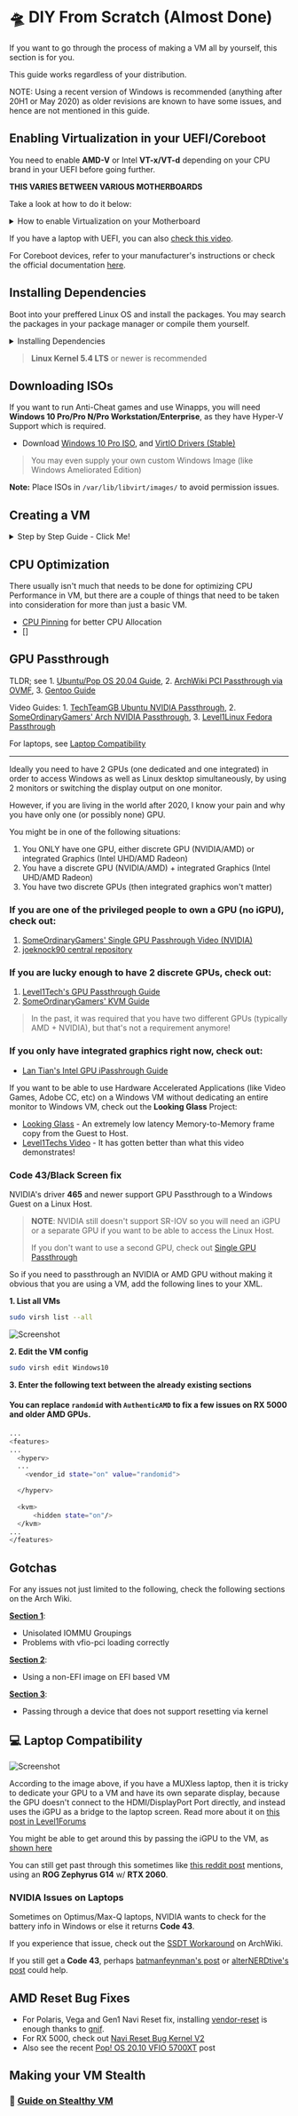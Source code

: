 
# 🛸 DIY From Scratch (Almost Done) 

If you want to go through the process of making a VM all by yourself, this section is for you.

This guide works regardless of your distribution.

NOTE: Using a recent version of Windows is recommended (anything after 20H1 or May 2020) as older revisions are known to have some issues, and hence are not mentioned in this guide.

## Enabling Virtualization in your UEFI/Coreboot

You need to enable **AMD-V** or Intel **VT-x/VT-d** depending on your CPU brand in your UEFI before going further. 

**THIS VARIES BETWEEN VARIOUS MOTHERBOARDS**

Take a look at how to do it below:

<p>
<details>
<summary>How to enable Virtualization on your Motherboard</summary>
<br>

Please follow below steps to enable virtualization(SVM) in the BIOS for AMD motherboards:

#### 1. Press `Del` or `F2` in the keyboard after power on, then press `F7` to enter into Advanced Mode(ROG series motherboard can directly enter into Advanced Mode, no need to press `F7`)

![Screenshot](img/asus-b450-1.jpg)

#### 2. Click `F7` if you are not in advanced mode already

![Screenshot](img/asus-b450-2.jpg)

#### 3. Click [Advanced] - [CPU Configuration] 

![Screenshot](img/asus-b450-3.jpg)

#### 4. Enable Virtualization based on your CPU [INTEL or AMD] 

- **Enable SVM (AMD)**

![Screenshot](img/asus-b450-4.jpg)

- **Enable VT-x and Intel Virtualization (Intel)**

![Screenshot](img/asus-laptop-intel1.jpg)

- **OLD BIOS (Intel and AMD)**

![Screenshot](img/asus-laptop-intel2.jpg)

#### 5. Finally, **Save** and **Reboot**.

>Instructions and media taken from Asus Forums.

</br>
</details>
</p>


If you have a laptop with UEFI, you can also [check this video](https://youtu.be/NbnPWhI4xis).

For Coreboot devices, refer to your manufacturer's instructions or check the official documentation [here](https://coreboot.org/status/kconfig-options.html). 

## Installing Dependencies 

Boot into your preffered Linux OS and install the packages. You may search the packages in your package manager or compile them yourself.

<p>
<details>
<summary>Installing Dependencies</summary>
<br>

### Install Qemu-KVM, Virt-Manager, Libvirt and other dependencies on your distro.

**Note:** Any Linux distribution will work just fine. You do need to install `libvirt`, `virt-manager`, `qemu`, and other required dependencies.

 ```bash
# Debian & Ubuntu (Linux Mint, PopOS, ElementaryOS)
sudo apt install -y qemu qemu-kvm libvirt-bin libvirt-daemon libvirt-clients bridge-utils virt-manager
``` 

 ```bash
# Fedora based ditros  
sudo dnf -y install qemu-kvm libvirt bridge-utils virt-install virt-manager
``` 

```bash
# Arch (Manjaro, Arco Linux, EndeavourOS) 
sudo pacman -S --noconfirm qemu libvirt bridge-utils edk2-ovmf vde2 ebtables dnsmasq openbsd-netcat virt-manager
 ```

### After installing the dependencies, make sure you enable the following services.

Instead of `Systemd`, you can use `OpenRC`, `Runit`, `SysVinit` as well.

```bash
 # Enable Libvirt Service
 sudo systemctl enable --now libvirtd

 # Enable VM Console logging 
 sudo systemctl enable --now virtlogd 

 # Enable Virtual Network Bridge 
 sudo virsh net-autostart default
 sudo virsh net-start default
 ```
</br> 
</details>
</p>

> **Linux Kernel 5.4 LTS** or newer is recommended
 

## Downloading ISOs

If you want to run Anti-Cheat games and use Winapps, you will need **Windows 10 Pro/Pro N/Pro Workstation/Enterprise**, as they have Hyper-V Support which is required.
 
- Download [Windows 10 Pro ISO](https://www.microsoft.com/en-us/software-download/windows10ISO), and [VirtIO Drivers (Stable)](https://fedorapeople.org/groups/virt/virtio-win/direct-downloads/stable-virtio/virtio-win.iso)

> You may even supply your own custom Windows Image (like Windows Ameliorated Edition)

**Note:** Place ISOs in `/var/lib/libvirt/images/` to avoid permission issues.

## Creating a VM

<p>
<details>
<summary>Step by Step Guide - Click Me!</summary>
<br>

+ Open Virt Manager from your applications menu or type `virt-manager` in terminal.

+ Click on the ➕ icon or the first icon in Virt Manager to create a VM.

![Screenshot](img/diy-create-1.png)

![Screenshot](img/diy-create-2.png)

+ Select the Windows 10 ISO that you downloaded earlier, and choose the OS from the list if it isn't detected automatically.

![Screenshot](img/diy-create-3.png)

+ Allocate Memory and CPUs as per requirement.

![Screenshot](img/diy-create-4.png)

+ Either create a new disk or create one as big as you want, and later select the disk here.
You can enter any directory you wish, as well as how big you want it to be.

+ Enter this command to create a disk.
`qemu-img create -f qcow2 /var/lib/libvirt/images/Windows10Vanilla.qcow2 1024G`

![Screenshot](img/diy-create-5.png)

+ Check `Customize configuration before install` and click **Finish**.

![Screenshot](img/diy-create-6.png)

+ In the Overview section, Select `OVMF_CODE.fd` in Firmware.

![Screenshot](img/diy-create-7.png)

+ In the CPU section, check `Copy host CPU configuration` if you aren't planning to make a Stealth VM, and `host-passthrough` otherwise.

+ You may manually set `CPU Topology` if you know the exact layout of your CPU.

>for example: **Ryzen 5 3600** has `6 Cores`, `12 Threads` and is only available in `1 Socket` motherboards.

![Screenshot](img/diy-create-8.png)

+ In the Memory section, enter `Current allocation = 1024` to make initial RAM usage less.

![Screenshot](img/diy-create-9.png)

+ In SATA Disk section, Change the `Disk Bus` to `VirtIO` to make operations faster by reducing overhead.

![Screenshot](img/diy-create-10.png)

+ In NIC section, Change the `Device model` to `VirtIO` to enable Virtual Network Bridge for interfacing between VM and Host.

![Screenshot](img/diy-create-11.png)

+ Click **Add Hardware** and select the Storage section to add VirtIO Drivers ISO and change the `Device type` to `CDROM device` and click Finish.

![Screenshot](img/diy-create-12.png)

![Screenshot](img/diy-create-13.png)

+ In the Boot Options section, select Windows ISO CDROM and VirtIO Disk that we created earlier, and check 'Enable boot menu'.

+ Finally, Click `Begin Installation` to save and start the VM.

![Screenshot](img/diy-create-14.png)

+ Click inside the VM Window and press any key when asked.  

![Screenshot](img/first-boot.png)

![Screenshot](img/booting-iso.png)

+ Select your language and keyboard input and click Next.

![Screenshot](img/install-1.png)

![Screenshot](img/install-2.png)

+ Enter your product key now, or you can skip and enter your product key after installation.

![Screenshot](img/install-3.png)

+ Selecting **Windows 10 Pro N** will install **Windows 10 Pro** without extra bloat.
> Note: Choose Windows 10 Pro XXX or Enterprise if you need Hyper-V for Stealth VM. 

![Screenshot](img/install-4.png)

![Screenshot](img/install-5.png)

+ Select **Custom Install**  (because the other one is useless)

![Screenshot](img/install-6.png)

+ Click on **Load Driver** to install disk drivers.

![Screenshot](img/install-7.png)

![Screenshot](img/install-8.png)

+ Double-Click on **CD Drive virtio-win** ➜ **amd64** ➜ **w10** and click **OK**. 

![Screenshot](img/install-9.png)

+ Just click N**ext** to select the default one.

![Screenshot](img/install-10.png)

+ Select `Unallocated Space` and click **Next** to begin the installation.

![Screenshot](img/install-11.png)

![Screenshot](img/install-12.png)

+ After installation, Windows will boot normally and you will need to set up your user account and password.

+ Avoid Microsoft Sign in if you can at all 😉 

</br>
</details>
</p>

## CPU Optimization

There usually isn't much that needs to be done for optimizing CPU Performance in VM, but there are a couple of things that need to be taken into consideration for more than just a basic VM.

- [CPU Pinning](https://mathiashueber.com/performance-tweaks-gaming-on-virtual-machines/#CPU_Pinning) for better CPU Allocation
- []

## GPU Passthrough 

TLDR; see 1. [Ubuntu/Pop OS 20.04 Guide](https://mathiashueber.com/pci-passthrough-ubuntu-2004-virtual-machine/), 2. [ArchWiki PCI Passthrough via OVMF](https://wiki.archlinux.org/index.php/PCI_passthrough_via_OVMF), 3. [Gentoo Guide](https://wiki.gentoo.org/wiki/GPU_passthrough_with_libvirt_qemu_kvm)

Video Guides: 1. [TechTeamGB Ubuntu NVIDIA Passthrough](https://www.youtube.com/watch?v=NDgiV7Lgku8), 2. [SomeOrdinaryGamers' Arch NVIDIA Passthrough](https://www.youtube.com/watch?v=h7SG7ccjn-g), 3. [Level1Linux Fedora Passthrough](https://www.youtube.com/watch?v=aLeWg11ZBn0) 

For laptops, see [Laptop Compatibility](https://github.com/thegamerhat/quick-vm/blob/main/docs/diy-vm.md#-laptop-compatibility)

---

Ideally you need to have 2 GPUs (one dedicated and one integrated) in order to access Windows as well as Linux desktop simultaneously, by using 2 monitors or switching the display output on one monitor.

However, if you are living in the world after 2020, I know your pain and why you have only one (or possibly none) GPU.

You might be in one of the following situations:

  1. You ONLY have one GPU, either discrete GPU (NVIDIA/AMD) or integrated Graphics (Intel UHD/AMD Radeon)
  2. You have a discrete GPU (NVIDIA/AMD) + integrated Graphics (Intel UHD/AMD Radeon)
  3. You have two discrete GPUs (then integrated graphics won't matter)

### If you are one of the privileged people to own a GPU (no iGPU), check out:

  1. [SomeOrdinaryGamers' Single GPU Passhrough Video (NVIDIA)](https://youtube.com/watch?v=BUSrdUoedTo)
  2. [joeknock90 central repository](https://github.com/joeknock90/Single-GPU-Passthrough)

### If you are lucky enough to have 2 discrete GPUs, check out:

  1. [Level1Tech's GPU Passthrough Guide](https://www.youtube.com/watch?v=aLeWg11ZBn0)
  2. [SomeOrdinaryGamers' KVM Guide](https://www.youtube.com/watch?v=h7SG7ccjn-g)

> In the past, it was required that you have two different GPUs (typically AMD + NVIDIA), but that's not a requirement anymore!

### If you only have integrated graphics right now, check out:

- [Lan Tian's Intel GPU iPasshrough Guide](https://lantian.pub/en/article/modify-computer/laptop-intel-nvidia-optimus-passthrough.lantian/)

If you want to be able to use Hardware Accelerated Applications (like Video Games, Adobe CC, etc) on a Windows VM without dedicating an entire monitor to Windows VM, check out the **Looking Glass** Project:

  - [Looking Glass](https://looking-glass.io) - An extremely low latency Memory-to-Memory frame copy from the Guest to Host.
  - [Level1Techs Video](https://www.youtube.com/watch?v=okMGtwfiXMo) - It has gotten better than what this video demonstrates!

### Code 43/Black Screen fix 

NVIDIA's driver **465** and newer support GPU Passthrough to a Windows Guest on a Linux Host.

>**NOTE**: NVIDIA still doesn't support SR-IOV so you will need an iGPU or a separate GPU if you want to be able to access the Linux Host.
>
>If you don't want to use a second GPU, check out [Single GPU Passthrough](https://github.com/joeknock90/Single-GPU-Passthrough)

So if you need to passthrough an NVIDIA or AMD GPU without making it obvious that you are using a VM, add the following lines to your XML.

**1. List all VMs**

```bash
sudo virsh list --all
```

![Screenshot](img/virsh-list.png)

**2. Edit the VM config**

```bash
sudo virsh edit Windows10
```

**3. Enter the following text between the already existing sections**

#### You can replace `randomid` with `AuthenticAMD` to fix a few issues on RX 5000 and older AMD GPUs. 

```bash
...
<features>
...
  <hyperv>
  ...
    <vendor_id state="on" value="randomid"> 

  </hyperv>
  
  <kvm>
      <hidden state="on"/>
  </kvm>
...
</features>
```

## Gotchas

For any issues not just limited to the following, check the following sections on the Arch Wiki.

[**Section 1**](https://wiki.archlinux.org/index.php/PCI_passthrough_via_OVMF#Gotchas_1):
- Unisolated IOMMU Groupings
- Problems with vfio-pci loading correctly

[**Section 2**](https://wiki.archlinux.org/index.php/PCI_passthrough_via_OVMF#Gotchas_2):
- Using a non-EFI image on EFI based VM

[**Section 3**](https://wiki.archlinux.org/index.php/PCI_passthrough_via_OVMF#Gotchas_3):
- Passing through a device that does not support resetting via kernel

## 💻 Laptop Compatibility

![Screenshot](img/mux-laptop.jpg)

According to the image above, if you have a MUXless laptop, then it is tricky to dedicate your GPU to a VM and have its own separate display, because the GPU doesn't connect to the HDMI/DisplayPort Port directly, and instead uses the iGPU as a bridge to the laptop screen.
Read more about it on [this post in Level1Forums](https://forum.level1techs.com/t/implications-of-muxed-muxless-laptops-for-gpu-passthrough/129165)

You might be able to get around this by passing the iGPU to the VM, as [shown here](https://lantian.pub/en/article/modify-computer/laptop-intel-nvidia-optimus-passthrough.lantian)

You can still get past through this sometimes like [this reddit post](https://www.reddit.com/r/VFIO/comments/hx5j8q/success_with_laptop_gpu_passthrough_on_asus_rog/) mentions, using an **ROG Zephyrus G14** w/ **RTX 2060**.

### NVIDIA Issues on Laptops

Sometimes on Optimus/Max-Q laptops, NVIDIA wants to check for the battery info in Windows or else it returns **Code 43**.

If you experience that issue, check out the [SSDT Workaround](https://wiki.archlinux.org/index.php/PCI_passthrough_via_OVMF#%22Error_43:_Driver_failed_to_load%22_with_mobile_(Optimus/max-q)_nvidia_GPUs) on ArchWiki.

If you still get a **Code 43**, perhaps [batmanfeynman's post](https://www.reddit.com/r/VFIO/comments/mqxhus/code_43_on_optimus_laptop_help/) or [alterNERDtive's post](https://www.reddit.com/r/VFIO/comments/mqz2gt/solved_nvidia_passthrough_post_driver_465_code_43/) could help.

## AMD Reset Bug Fixes

- For Polaris, Vega and Gen1 Navi Reset fix, installing [vendor-reset](https://github.com/gnif/vendor-reset) is enough thanks to [gnif](https://github.com/gnif).
- For RX 5000, check out [Navi Reset Bug Kernel V2](https://forum.level1techs.com/t/navi-reset-bug-kernel-patch-v2/163103/14)
- Also see the recent [Pop! OS 20.10 VFIO 5700XT](https://forum.level1techs.com/t/pop-os-20-10-vfio-5700xt-pain/169647/2) post

## Making your VM Stealth

### 🔖 [Guide on Stealthy VM](stealth-vm.md)
